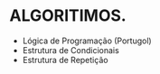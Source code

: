 # ALGORITIMOS.
- Lógica de Programação (Portugol)
- Estrutura de Condicionais
- Estrutura de Repetição
